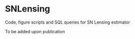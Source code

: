 # SNLensing
Code, figure scripts and SQL queries for SN Lensing estimator

To be added upon publication
